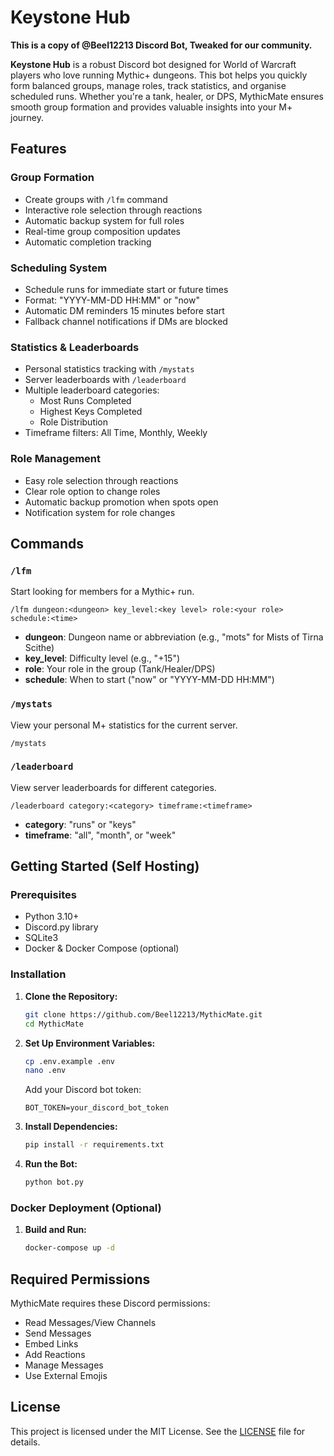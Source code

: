 # Keystone Hub

**This is a copy of @Beel12213 Discord Bot, Tweaked for our community.**

**Keystone Hub** is a robust Discord bot designed for World of Warcraft players who love running Mythic+ dungeons. This bot helps you quickly form balanced groups, manage roles, track statistics, and organise scheduled runs. Whether you're a tank, healer, or DPS, MythicMate ensures smooth group formation and provides valuable insights into your M+ journey.

## Features

### Group Formation
- Create groups with `/lfm` command
- Interactive role selection through reactions
- Automatic backup system for full roles
- Real-time group composition updates
- Automatic completion tracking

### Scheduling System
- Schedule runs for immediate start or future times
- Format: "YYYY-MM-DD HH:MM" or "now"
- Automatic DM reminders 15 minutes before start
- Fallback channel notifications if DMs are blocked

### Statistics & Leaderboards
- Personal statistics tracking with `/mystats`
- Server leaderboards with `/leaderboard`
- Multiple leaderboard categories:
  - Most Runs Completed
  - Highest Keys Completed
  - Role Distribution
- Timeframe filters: All Time, Monthly, Weekly

### Role Management
- Easy role selection through reactions
- Clear role option to change roles
- Automatic backup promotion when spots open
- Notification system for role changes

## Commands

### `/lfm`
Start looking for members for a Mythic+ run.
```
/lfm dungeon:<dungeon> key_level:<key level> role:<your role> schedule:<time>
```
- **dungeon**: Dungeon name or abbreviation (e.g., "mots" for Mists of Tirna Scithe)
- **key_level**: Difficulty level (e.g., "+15")
- **role**: Your role in the group (Tank/Healer/DPS)
- **schedule**: When to start ("now" or "YYYY-MM-DD HH:MM")

### `/mystats`
View your personal M+ statistics for the current server.
```
/mystats
```

### `/leaderboard`
View server leaderboards for different categories.
```
/leaderboard category:<category> timeframe:<timeframe>
```
- **category**: "runs" or "keys"
- **timeframe**: "all", "month", or "week"

## Getting Started (Self Hosting)

### Prerequisites
- Python 3.10+
- Discord.py library
- SQLite3
- Docker & Docker Compose (optional)

### Installation

1. **Clone the Repository:**
   ```bash
   git clone https://github.com/Beel12213/MythicMate.git
   cd MythicMate
   ```

2. **Set Up Environment Variables:**
   ```bash
   cp .env.example .env
   nano .env
   ```
   Add your Discord bot token:
   ```
   BOT_TOKEN=your_discord_bot_token
   ```

3. **Install Dependencies:**
   ```bash
   pip install -r requirements.txt
   ```

4. **Run the Bot:**
   ```bash
   python bot.py
   ```

### Docker Deployment (Optional)
1. **Build and Run:**
   ```bash
   docker-compose up -d
   ```

## Required Permissions
MythicMate requires these Discord permissions:
- Read Messages/View Channels
- Send Messages
- Embed Links
- Add Reactions
- Manage Messages
- Use External Emojis

## License
This project is licensed under the MIT License. See the [LICENSE](LICENSE) file for details.
